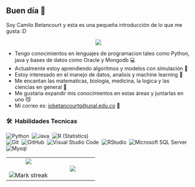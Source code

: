 ## Buen día 👋
Soy Camilo Betancourt y esta es una pequeña introducción de lo que me gusta :D
<p align="center">
  <a href="https://github.com/DenverCoder1/readme-typing-svg"><img src="https://readme-typing-svg.herokuapp.com?font=Time+New+Roman&color=cyan&size=25&center=true&vCenter=true&width=600&height=100&lines=En+Construcción+🛠️"></a>
</p>

- Tengo conocimientos en lenguajes de programacion tales como Python, java y bases de datos como Oracle y Mongodb 💻
- Actualmente estoy aprendiendo algoritmos y modelos con simulación 🧐
- Estoy interesado en el manejo de datos, analisis y machine learning 🙏
- Me encantan las matematicas, biologia, medicina, la logica y las ciencias en general 🥸
- Me gustaria expandir mis conocimientos en estas áreas y juntarlas en uno 😼
- Mi correo es: jobetancourtg@unal.edu.co 📩

### 🛠 &nbsp;Habilidades Tecnicas

![Python](https://img.shields.io/badge/-Python-05122A?style=flat&logo=python)&nbsp;
![Java](https://img.shields.io/badge/-Java-05122A?style=flat&logo=Java&logoColor=FFA518)&nbsp;
![R (Statistics)](https://img.shields.io/badge/-R-05122A?style=flat&logo=R&logoColor=276DC3)\
![Git](https://img.shields.io/badge/-Git-05122A?style=flat&logo=git)&nbsp;
![GitHub](https://img.shields.io/badge/-GitHub-05122A?style=flat&logo=github)&nbsp;
![Visual Studio Code](https://img.shields.io/badge/-Visual%20Studio%20Code-05122A?style=flat&logo=visual-studio-code&logoColor=007ACC)&nbsp;
![RStudio](https://img.shields.io/badge/-RStudio-05122A?style=flat&logo=rstudio)&nbsp;
![Microsoft SQL Server](https://img.shields.io/badge/Microsoft%20SQL%20Server-CC2927?style=for-the-badge&logo=microsoft%20sql%20server&logoColor=white)&nbsp;
![Mysql](https://img.shields.io/badge/mysql-4479A1.svg?style=for-the-badge&logo=mysql&logoColor=white)&nbsp;

<!--- stats & Trophy (start) -->
<p align="center">
  <!--- stats (start) -->
<table align="center">
<tr border="none">
<td width="50%" align="center">
  
  <img  align="center"  src="https://github-readme-stats.vercel.app/api?username=CamiloBetancourtg&theme=dark&show_icons=true&count_private=true" />
  <br></br>
  <img  title="🔥 Get streak stats for your profile at git.io/streak-stats" alt="Mark streak" src="https://github-readme-streak-stats.herokuapp.com/?user=CamiloBetancourtg&theme=dark&hide_border=false" /> 
</td>

<td width="50%" align="center">

  <img  align="center"  src="https://github-readme-stats.anuraghazra1.vercel.app/api/top-langs/?username=CamiloBetancourtg&theme=dark&hide_border=false&no-bg=true&no-frame=true&langs_count=10"/>
  
  </td>
</tr>
</table>

